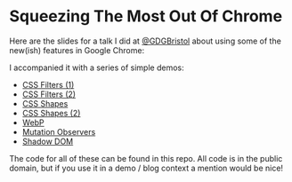 # Squeezing The Most Out Of Chrome

Here are the slides for a talk I did at [@GDGBristol](https://twitter.com/gdgbristol) about using some of the new(ish) features in Google Chrome:

[]()

I accompanied it with a series of simple demos:

* [CSS Filters (1)](http://rawgithub.com/stucox/squeezing-the-most-out-of-chrome/filters.html)
* [CSS Filters (2)](http://rawgithub.com/stucox/squeezing-the-most-out-of-chrome/filters-blur.html)
* [CSS Shapes](http://rawgithub.com/stucox/squeezing-the-most-out-of-chrome/shapes.html)
* [CSS Shapes (2)](http://rawgithub.com/stucox/squeezing-the-most-out-of-chrome/shapes-star.html)
* [WebP](http://rawgithub.com/stucox/squeezing-the-most-out-of-chrome/webp.html)
* [Mutation Observers](http://rawgithub.com/stucox/squeezing-the-most-out-of-chrome/mutation.html)
* [Shadow DOM](http://rawgithub.com/stucox/squeezing-the-most-out-of-chrome/shadow.html)

The code for all of these can be found in this repo. All code is in the public domain, but if you use it in a demo / blog context a mention would be nice!
